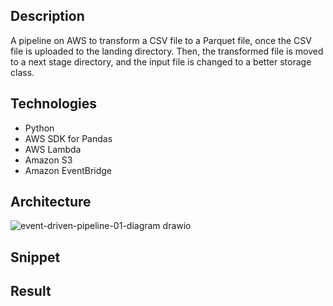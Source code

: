 ## Description
A pipeline on AWS to transform a CSV file to a Parquet file, once the CSV file is uploaded to the landing directory. Then, the transformed file is moved to a next stage directory, and the input file is changed to a better storage class.

## Technologies
- Python
- AWS SDK for Pandas
- AWS Lambda
- Amazon S3
- Amazon EventBridge

## Architecture
![event-driven-pipeline-01-diagram drawio](https://github.com/Lu15700/event-driven-pipeline-01_aws/assets/102251361/7cfbee8f-5a61-4fe8-afd3-e7d77b84f3be)

## Snippet

## Result
